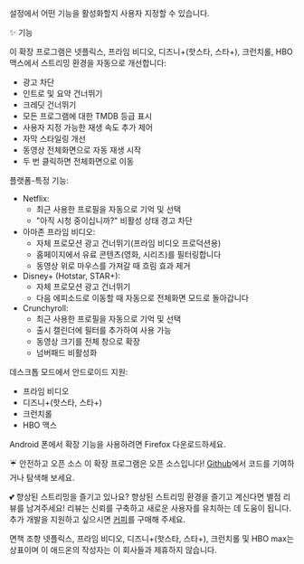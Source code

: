 설정에서 어떤 기능을 활성화할지 사용자 지정할 수 있습니다.

✨ 기능

이 확장 프로그램은 넷플릭스, 프라임 비디오, 디즈니+(핫스타, 스타+), 크런치롤, HBO 맥스에서 스트리밍 환경을 자동으로 개선합니다:
<ul>
<li>광고 차단</li>
<li>인트로 및 요약 건너뛰기</li>
<li>크레딧 건너뛰기</li>
<li>모든 프로그램에 대한 TMDB 등급 표시</li>
<li>사용자 지정 가능한 재생 속도 추가 제어</li>
<li>자막 스타일링 개선</li>
<li>동영상 전체화면으로 자동 재생 시작</li>
<li>두 번 클릭하면 전체화면으로 이동</li>
</ul>

플랫폼-특정 기능:
<ul>
<li>Netflix:
  <ul>
    <li>최근 사용한 프로필을 자동으로 기억 및 선택</li>
    <li>"아직 시청 중이십니까?" 비활성 상태 경고 차단</li>
  </ul>
</li>

<li>아마존 프라임 비디오:
  <ul>
    <li>자체 프로모션 광고 건너뛰기(프라임 비디오 프로덕션용)</li>
    <li>홈페이지에서 유료 콘텐츠(영화, 시리즈)를 필터링합니다</li>
    <li>동영상 위로 마우스를 가져갈 때 흐림 효과 제거</li>
  </ul>
</li>

<li>Disney+ (Hotstar, STAR+):
  <ul>
    <li>자체 프로모션 광고 건너뛰기</li>
    <li>다음 에피소드로 이동할 때 자동으로 전체화면 모드로 돌아갑니다</li>
  </ul>
</li>

<li>Crunchyroll:
  <ul>
    <li>최근 사용한 프로필을 자동으로 기억 및 선택</li>
    <li>출시 캘린더에 필터를 추가하여 사용 가능</li>
    <li>동영상 크기를 전체 창으로 확장</li>
    <li>넘버패드 비활성화</li>
  </ul>
</li>
</ul>

데스크톱 모드에서 안드로이드 지원:
<ul>
<li>프라임 비디오</li>
<li>디즈니+(핫스타, 스타+)</li>
<li>크런치롤</li>
<li>HBO 맥스</li>
</ul>
Android 폰에서 확장 기능을 사용하려면 Firefox 다운로드하세요.

☔ 안전하고 오픈 소스
이 확장 프로그램은 오픈 소스입니다! <a href="https://github.com/Dreamlinerm/Netflix-Prime-Auto-Skip" target="_blank">Github</a>에서 코드를 기여하거나 탐색해 보세요.

💕 향상된 스트리밍을 즐기고 있나요? 
향상된 스트리밍 환경을 즐기고 계신다면 별점 리뷰를 남겨주세요! 리뷰는 신뢰를 구축하고 새로운 사용자를 유치하는 데 도움이 됩니다.
추가 개발을 지원하고 싶으시면 <a href='https://github.com/sponsors/Dreamlinerm' target='_blank'>커피</a>를 구매해 주세요.

면책 조항
넷플릭스, 프라임 비디오, 디즈니+(핫스타, 스타+), 크런치롤 및 HBO max는 상표이며 이 애드온의 작성자는 이 회사들과 제휴하지 않습니다.